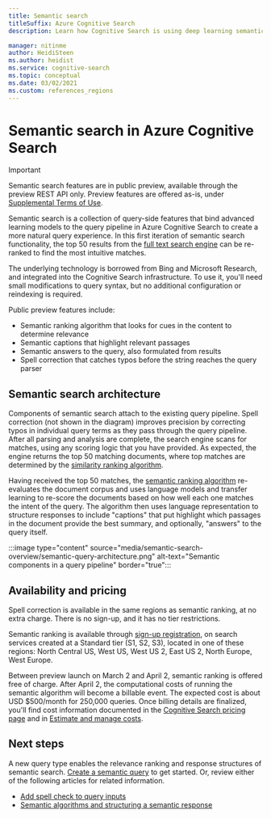```yaml
---
title: Semantic search
titleSuffix: Azure Cognitive Search
description: Learn how Cognitive Search is using deep learning semantic search models from Bing to make search results more intuitive.

manager: nitinme
author: HeidiSteen
ms.author: heidist
ms.service: cognitive-search
ms.topic: conceptual
ms.date: 03/02/2021
ms.custom: references_regions
---
```

# Semantic search in Azure Cognitive Search

> [!IMPORTANT]
> Semantic search features are in public preview, available through the preview REST API only. Preview features are offered as-is, under [Supplemental Terms of Use](https://azure.microsoft.com/support/legal/preview-supplemental-terms/).

Semantic search is a collection of query-side features that bind advanced learning models to the query pipeline in Azure Cognitive Search to create a more natural query experience. In this first iteration of semantic search functionality, the top 50 results from the [full text search engine](search-lucene-query-architecture.md) can be re-ranked to find the most intuitive matches.

The underlying technology is borrowed from Bing and Microsoft Research, and integrated into the Cognitive Search infrastructure. To use it, you'll need small modifications to query syntax, but no additional configuration or reindexing is required.

Public preview features include:

+ Semantic ranking algorithm that looks for cues in the content to determine relevance
+ Semantic captions that highlight relevant passages
+ Semantic answers to the query, also formulated from results
+ Spell correction that catches typos before the string reaches the query parser

## Semantic search architecture

Components of semantic search attach to the existing query pipeline. Spell correction (not shown in the diagram) improves precision by correcting typos in individual query terms as they pass through the query pipeline. After all parsing and analysis are complete, the search engine scans for matches, using any scoring logic that you have provided. As expected, the engine returns the top 50 matching documents, where top matches are determined by the [similarity ranking algorithm](index-similarity-and-scoring.md#similarity-ranking-algorithms).

Having received the top 50 matches, the [semantic ranking algorithm](semantic-how-to-query-response.md) re-evaluates the document corpus and uses language models and transfer learning to re-score the documents based on how well each one matches the intent of the query. The algorithm then uses language representation to structure responses to include "captions" that put highlight which passages in the document provide the best summary, and optionally, "answers" to the query itself.

:::image type="content" source="media/semantic-search-overview/semantic-query-architecture.png" alt-text="Semantic components in a query pipeline" border="true":::

## Availability and pricing

Spell correction is available in the same regions as semantic ranking, at no extra charge. There is no sign-up, and it has no tier restrictions.

Semantic ranking is available through [sign-up registration](https://aka.ms/SemanticSearchPreviewSignup), on search services created at a Standard tier (S1, S2, S3), located in one of these regions: North Central US, West US, West US 2, East US 2, North Europe, West Europe.

Between preview launch on March 2 and April 2, semantic ranking is offered free of charge. After April 2, the computational costs of running the semantic algorithm will become a billable event. The expected cost is about USD $500/month for 250,000 queries. Once billing details are finalized, you'll find cost information documented in the [Cognitive Search pricing page](https://azure.microsoft.com/pricing/details/search/) and in [Estimate and manage costs](search-sku-manage-costs.md).

## Next steps

A new query type enables the relevance ranking and response structures of semantic search. [Create a semantic query](semantic-how-to-query-request.md) to get started. Or, review either of the following articles for related information.

+ [Add spell check to query inputs](speller-how-to-add.md)
+ [Semantic algorithms and structuring a semantic response](semantic-how-to-query-response.md)